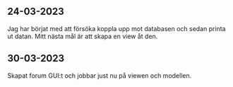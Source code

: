 ## 24-03-2023
Jag har börjat med att försöka koppla upp mot databasen och sedan printa ut datan. Mitt nästa mål är att skapa en view åt den.

## 30-03-2023
Skapat forum GUI:t och jobbar just nu på viewen och modellen. 